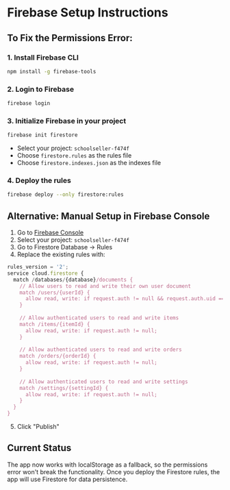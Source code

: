# Firebase Setup Instructions

## To Fix the Permissions Error:

### 1. Install Firebase CLI
```bash
npm install -g firebase-tools
```

### 2. Login to Firebase
```bash
firebase login
```

### 3. Initialize Firebase in your project
```bash
firebase init firestore
```
- Select your project: `schoolseller-f474f`
- Choose `firestore.rules` as the rules file
- Choose `firestore.indexes.json` as the indexes file

### 4. Deploy the rules
```bash
firebase deploy --only firestore:rules
```

## Alternative: Manual Setup in Firebase Console

1. Go to [Firebase Console](https://console.firebase.google.com/)
2. Select your project: `schoolseller-f474f`
3. Go to Firestore Database → Rules
4. Replace the existing rules with:

```javascript
rules_version = '2';
service cloud.firestore {
  match /databases/{database}/documents {
    // Allow users to read and write their own user document
    match /users/{userId} {
      allow read, write: if request.auth != null && request.auth.uid == userId;
    }
    
    // Allow authenticated users to read and write items
    match /items/{itemId} {
      allow read, write: if request.auth != null;
    }
    
    // Allow authenticated users to read and write orders
    match /orders/{orderId} {
      allow read, write: if request.auth != null;
    }
    
    // Allow authenticated users to read and write settings
    match /settings/{settingId} {
      allow read, write: if request.auth != null;
    }
  }
}
```

5. Click "Publish"

## Current Status
The app now works with localStorage as a fallback, so the permissions error won't break the functionality. Once you deploy the Firestore rules, the app will use Firestore for data persistence.

